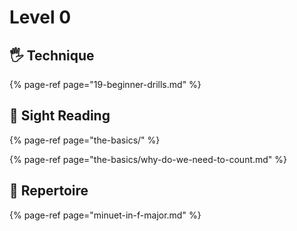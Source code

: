 # Level 0

## 🖐 Technique



{% page-ref page="19-beginner-drills.md" %}

## 🎼 Sight Reading



{% page-ref page="the-basics/" %}

{% page-ref page="the-basics/why-do-we-need-to-count.md" %}



## 🎹 Repertoire



{% page-ref page="minuet-in-f-major.md" %}











 


